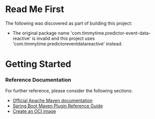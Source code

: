 # Read Me First
The following was discovered as part of building this project:

* The original package name 'com.timmytime.predictor-event-data-reactive' is invalid and this project uses 'com.timmytime.predictoreventdatareactive' instead.

# Getting Started

### Reference Documentation
For further reference, please consider the following sections:

* [Official Apache Maven documentation](https://maven.apache.org/guides/index.html)
* [Spring Boot Maven Plugin Reference Guide](https://docs.spring.io/spring-boot/docs/2.3.1.RELEASE/maven-plugin/reference/html/)
* [Create an OCI image](https://docs.spring.io/spring-boot/docs/2.3.1.RELEASE/maven-plugin/reference/html/#build-image)

